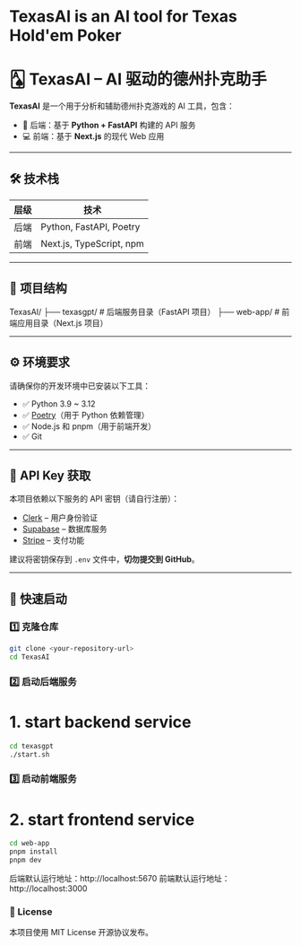 # TexasAI is an AI tool for Texas Hold'em Poker

# 🂡 TexasAI – AI 驱动的德州扑克助手

**TexasAI** 是一个用于分析和辅助德州扑克游戏的 AI 工具，包含：

- 🧠 后端：基于 **Python + FastAPI** 构建的 API 服务  
- 💻 前端：基于 **Next.js** 的现代 Web 应用

---

## 🛠 技术栈

| 层级   | 技术                          |
|--------|-------------------------------|
| 后端   | Python, FastAPI, Poetry       |
| 前端   | Next.js, TypeScript, npm      |

---

## 📁 项目结构

TexasAI/
├── texasgpt/ # 后端服务目录（FastAPI 项目）
├── web-app/ # 前端应用目录（Next.js 项目）



---

## ⚙️ 环境要求

请确保你的开发环境中已安装以下工具：

- ✅ Python 3.9 ~ 3.12
- ✅ [Poetry](https://python-poetry.org/)（用于 Python 依赖管理）
- ✅ Node.js 和 pnpm（用于前端开发）
- ✅ Git

---

## 🔐 API Key 获取

本项目依赖以下服务的 API 密钥（请自行注册）：

- [Clerk](https://www.clerk.com) – 用户身份验证
- [Supabase](https://www.supabase.com) – 数据库服务
- [Stripe](https://www.stripe.com) – 支付功能

建议将密钥保存到 `.env` 文件中，**切勿提交到 GitHub**。

---

## 🚀 快速启动

### 1️⃣ 克隆仓库

```bash
git clone <your-repository-url>
cd TexasAI
```

### 2️⃣ 启动后端服务

# 1. start backend service
```bash
cd texasgpt
./start.sh
```

### 3️⃣ 启动前端服务
# 2. start frontend service
```bash
cd web-app
pnpm install
pnpm dev
```


后端默认运行地址：http://localhost:5670
前端默认运行地址：http://localhost:3000

### 📝 License
本项目使用 MIT License 开源协议发布。